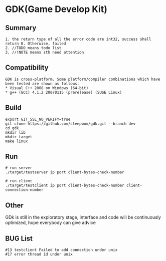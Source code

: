 GDK(Game Develop Kit)
===

## Summary
```
1. the return type of all the error code are int32, success shall return 0. Otherwise, failed
2. //TODO means todo list
3. //!NOTE means sth need attention
```


## Compatibility
```
GDK is cross-platform. Some platform/compiler combinations which have been tested are shown as follows.
* Visual C++ 2008 on Windows (64-bit)
* g++ (GCC) 4.1.2 20070115 (prerelease) (SUSE Linux)
```


## Build
```
export GIT_SSL_NO_VERIFY=true
git clone https://github.com/sleepwom/gdk.git --branch dev
cd gdk
mkdir lib
mkdir target
make linux
```


## Run
```
# run server
./target/testserver ip port client-bytes-check-number

# run client
./target/testclient ip port client-bytes-check-number client-connection-number

```

## Other

GDk is still in the exploratory stage, interface and code will be continuously optimized, hope everybody can give advice

## BUG List
```
#13 testclient Failed to add connection under unix
#17 error thread id under unix 
```
